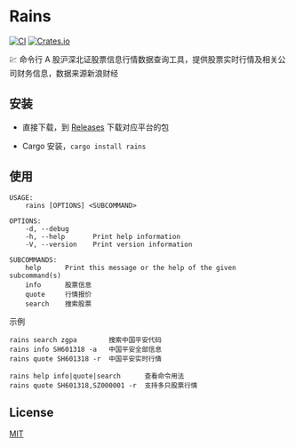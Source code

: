 
# Rains

[![CI](https://github.com/rookie0/rains/actions/workflows/ci.yml/badge.svg?branch=main)](https://github.com/rookie0/rains/actions) [![Crates.io](https://img.shields.io/crates/v/rains.svg)](https://crates.io/crates/rains)

💹 命令行 A 股沪深北证股票信息行情数据查询工具，提供股票实时行情及相关公司财务信息，数据来源新浪财经


## 安装

- 直接下载，到 [Releases](https://github.com/rookie0/rains/releases) 下载对应平台的包

- Cargo 安装，`cargo install rains`


## 使用

```
USAGE:
    rains [OPTIONS] <SUBCOMMAND>

OPTIONS:
    -d, --debug
    -h, --help       Print help information
    -V, --version    Print version information

SUBCOMMANDS:
    help      Print this message or the help of the given subcommand(s)
    info      股票信息
    quote     行情报价
    search    搜索股票
```

示例
```
rains search zgpa        搜索中国平安代码
rains info SH601318 -a   中国平安全部信息
rains quote SH601318 -r  中国平安实时行情

rains help info|quote|search      查看命令用法
rains quote SH601318,SZ000001 -r  支持多只股票行情
```


## License

[MIT](LICENSE)
